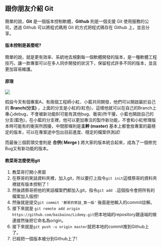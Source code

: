 ## 跟你朋友介紹 Git

簡單的說，**Git** 是一個版本控制軟體，**Github** 則是一個支援 Git 使用服務的公司，透過 Github 可以將程式碼用 Git 的方式把程式碼存在 Github 上，並且分享。

#### 版本控制是甚麼呢?
簡單的說，就是更有效率、系統地去規劃每一個軟體開發的版本，是一種軟體工程技巧，讓一款專案可以在多人同步開發的狀況下，保留程式許多不同的版本，並且更加容易維護。

#### 原理

![](https://upload.cc/i1/2020/06/20/lz4jtk.png)

假設今天有個專案A，有兩個工程師小紅、小藍共同開發，他們可以開啟屬於自己的 **Branch(分支)** ，上面的分支是小紅的(紅色)，這樣他就可以在自己的Branch上專心debug，不會被新功能B(可能有其他bug、衝突)所干擾，小藍也開啟自己的分支(藍色)，在小藍的分支裡，他可以更加專注的製作新功能，不會和小紅修理版本時可能有的衝突所困擾，中間那條則是**主幹 (master)** 基本上都會放專案的最穩定的版本，可以在專案途中包出目前進度、穩定的檔案供測試!

而最後三個箭頭交會則是 **合併( Merge )** 將大家的版本統合起來，成為了一個修完Bug又有新功能的版本。

#### 教菜哥怎麼使用git
1. 教菜哥打開小黑窗
2. 在蔡哥的笑話資料夾裡，加入git，所以要打上指令`git init`這樣蔡哥的資料夾裡就有版本控制了 !
3. 然後請蔡哥把他的笑話檔案們都加入git，指令`git add .`這個指令會把所有的檔案加入版控!
4. 然後就是提交`git commit '蔡哥的笑話_第一版'` 後面是他輸入的commit註解。
5. 接下來就是 `git remote add origin https://github.com/baibaino/Lidemy.git`把本地端的repository跟遠端的做連接然後把它命名為origin。
6. 接下來就是`git push -u origin master`就把本地的commit推到Github上了。
7. 已經把一個版本被分到Github上了!



